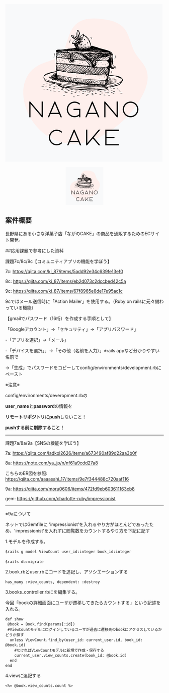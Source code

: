 ![Nagano cake Logo](https://github.com/webcamp-menber-ateam/nagano_cake/blob/develop/app/assets/images/logo_image.png)

<div style="text-align: center;"><img src="https://github.com/webcamp-menber-ateam/nagano_cake/blob/develop/app/assets/images/logo_image.png" width="120" height="120" /></div>

## 案件概要

長野県にある小さな洋菓子店「ながのCAKE」の商品を通販するためのECサイト開発。

##応用課題で参考にした資料

課題7c/8c/9c【コミュニティアプリの機能を学ぼう】

7c: https://qiita.com/ki_87/items/5add92e34c639fe13ef0

8c: https://qiita.com/ki_87/items/eb2d073c2dccbed42c5a

9c: https://qiita.com/ki_87/items/67f8965e8de17e95ac1c

9cではメール送信時に「Action Mailer」を使用する。（Ruby on railsに元々備わっている機能）

【gmailでパスワード（16桁）を作成する手順として】

「Googleアカウント」→「セキュリティ」→「アプリパスワード」

 -「アプリを選択」→「メール」

 -「デバイスを選択」」→「その他（名前を入力）」※rails appなど分かりやすい名前で

→「生成」でパスワードをコピーしてconfig/environments/development.rbにペースト


 ※注意※

 config/environments/deveropment.rbの

 **user_name**と**password**の情報を

 **リモートリポジトリにpush**しないこと！

 **pushする前に削除すること！**

___

課題7a/8a/9a【SNSの機能を学ぼう】

7a: https://qiita.com/ladkol2626/items/a673490af89d22aa3b0f

8a: https://note.com/ya_jp/n/nf61a9cdd27a8

こちらのER図を参照: https://qiita.com/aaaasahi_17/items/9e7f344488c720aaf116

9a: https://qiita.com/moru0606/items/472fd9eb603611163cb8

gem: https://github.com/charlotte-ruby/impressionist

_________________________________

 ※9aについて

 ネットではGemfileに 'impressionist'を入れるやり方がほとんどであったため、'impressionist'を入れずに閲覧数をカウントするやり方を下記に記す

 1.モデルを作成する。

    $rails g model ViewCount user_id:integer book_id:integer

    $rails db:migrate

 2.book.rbとuser.rbにコードを追記し、アソシエーションする

    has_many :view_counts, dependent: :destroy

 3.books_controller.rbにを編集する。

 今回「bookの詳細画面にユーザが遷移してきたらカウントする」という記述を入れる。

    def show
     @book = Book.find(params[:id])
     #ViewCountモデルにログインしているユーザが過去に遷移先のbookにアクセスしているかどうか探す
      unless ViewCount.find_by(user_id: current_user.id, book_id: @book.id)
        #なければViewCountモデルに新規で作成・保存する
        current_user.view_counts.create(book_id: @book.id)
      end
    end

4.viewに追記する

    <%= @book.view_counts.count %>
